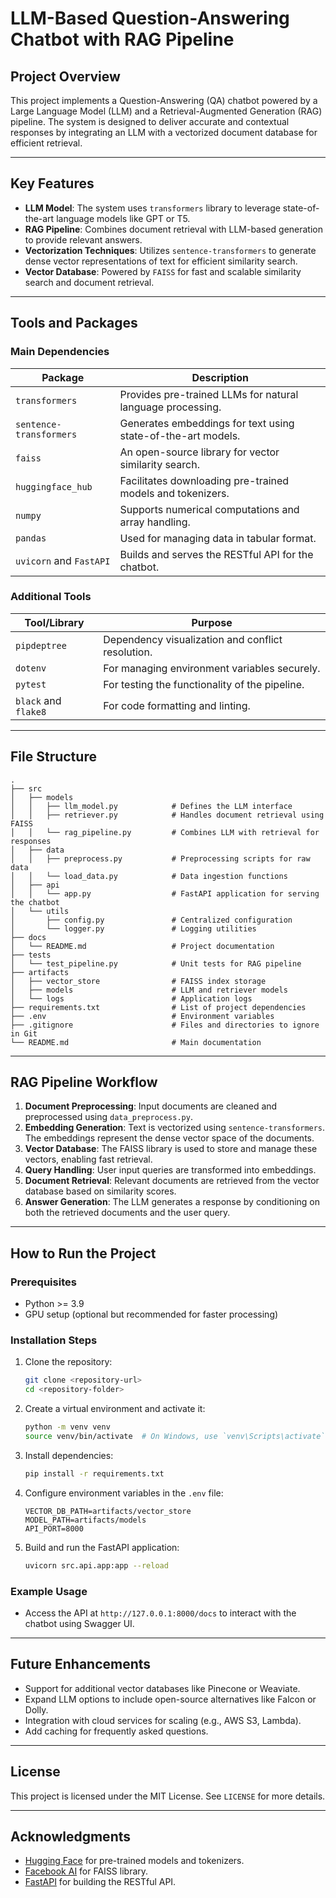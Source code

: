 # LLM-Based Question-Answering Chatbot with RAG Pipeline

## Project Overview
This project implements a Question-Answering (QA) chatbot powered by a Large Language Model (LLM) and a Retrieval-Augmented Generation (RAG) pipeline. The system is designed to deliver accurate and contextual responses by integrating an LLM with a vectorized document database for efficient retrieval.

---

## Key Features
- **LLM Model**: The system uses `transformers` library to leverage state-of-the-art language models like GPT or T5.
- **RAG Pipeline**: Combines document retrieval with LLM-based generation to provide relevant answers.
- **Vectorization Techniques**: Utilizes `sentence-transformers` to generate dense vector representations of text for efficient similarity search.
- **Vector Database**: Powered by `FAISS` for fast and scalable similarity search and document retrieval.

---

## Tools and Packages
### Main Dependencies
| Package                 | Description                                      |
|-------------------------|--------------------------------------------------|
| `transformers`          | Provides pre-trained LLMs for natural language processing. |
| `sentence-transformers` | Generates embeddings for text using state-of-the-art models. |
| `faiss`                 | An open-source library for vector similarity search. |
| `huggingface_hub`       | Facilitates downloading pre-trained models and tokenizers. |
| `numpy`                 | Supports numerical computations and array handling. |
| `pandas`                | Used for managing data in tabular format. |
| `uvicorn` and `FastAPI` | Builds and serves the RESTful API for the chatbot. |

### Additional Tools
| Tool/Library            | Purpose                                         |
|-------------------------|--------------------------------------------------|
| `pipdeptree`            | Dependency visualization and conflict resolution. |
| `dotenv`                | For managing environment variables securely. |
| `pytest`                | For testing the functionality of the pipeline. |
| `black` and `flake8`    | For code formatting and linting. |

---

## File Structure
```plaintext
.
├── src
│   ├── models
│   │   ├── llm_model.py            # Defines the LLM interface
│   │   ├── retriever.py            # Handles document retrieval using FAISS
│   │   └── rag_pipeline.py         # Combines LLM with retrieval for responses
│   ├── data
│   │   ├── preprocess.py           # Preprocessing scripts for raw data
│   │   └── load_data.py            # Data ingestion functions
│   ├── api
│   │   └── app.py                  # FastAPI application for serving the chatbot
│   └── utils
│       ├── config.py               # Centralized configuration
│       └── logger.py               # Logging utilities
├── docs
│   └── README.md                   # Project documentation
├── tests
│   └── test_pipeline.py            # Unit tests for RAG pipeline
├── artifacts
│   ├── vector_store                # FAISS index storage
│   ├── models                      # LLM and retriever models
│   └── logs                        # Application logs
├── requirements.txt                # List of project dependencies
├── .env                            # Environment variables
├── .gitignore                      # Files and directories to ignore in Git
└── README.md                       # Main documentation
```

---

## RAG Pipeline Workflow
1. **Document Preprocessing**: Input documents are cleaned and preprocessed using `data_preprocess.py`.
2. **Embedding Generation**: Text is vectorized using `sentence-transformers`. The embeddings represent the dense vector space of the documents.
3. **Vector Database**: The FAISS library is used to store and manage these vectors, enabling fast retrieval.
4. **Query Handling**: User input queries are transformed into embeddings.
5. **Document Retrieval**: Relevant documents are retrieved from the vector database based on similarity scores.
6. **Answer Generation**: The LLM generates a response by conditioning on both the retrieved documents and the user query.

---

## How to Run the Project
### Prerequisites
- Python >= 3.9
- GPU setup (optional but recommended for faster processing)

### Installation Steps
1. Clone the repository:
   ```bash
   git clone <repository-url>
   cd <repository-folder>
   ```
2. Create a virtual environment and activate it:
   ```bash
   python -m venv venv
   source venv/bin/activate  # On Windows, use `venv\Scripts\activate`
   ```
3. Install dependencies:
   ```bash
   pip install -r requirements.txt
   ```
4. Configure environment variables in the `.env` file:
   ```env
   VECTOR_DB_PATH=artifacts/vector_store
   MODEL_PATH=artifacts/models
   API_PORT=8000
   ```
5. Build and run the FastAPI application:
   ```bash
   uvicorn src.api.app:app --reload
   ```

### Example Usage
- Access the API at `http://127.0.0.1:8000/docs` to interact with the chatbot using Swagger UI.

---

## Future Enhancements
- Support for additional vector databases like Pinecone or Weaviate.
- Expand LLM options to include open-source alternatives like Falcon or Dolly.
- Integration with cloud services for scaling (e.g., AWS S3, Lambda).
- Add caching for frequently asked questions.

---

## License
This project is licensed under the MIT License. See `LICENSE` for more details.

---

## Acknowledgments
- [Hugging Face](https://huggingface.co/) for pre-trained models and tokenizers.
- [Facebook AI](https://ai.facebook.com/tools/faiss/) for FAISS library.
- [FastAPI](https://fastapi.tiangolo.com/) for building the RESTful API.
